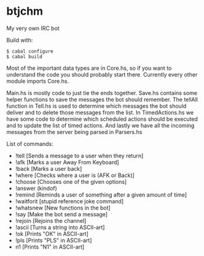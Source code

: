 btjchm
======

My very own IRC bot

Build with:
```
$ cabal configure
$ cabal build
```

Most of the important data types are in Core.hs, so if
you want to understand the code you should probably start there. 
Currently every other module imports Core.hs.

Main.hs is mostly code to just tie the ends together. Save.hs contains
some helper functions to save the messages the bot should remember.
The tellAll function in Tell.hs is used to determine which messages
the bot should deliver and to delete those messages from the list. In
TimedActions.hs we have some code to determine which scheduled
actions should be executed and to update the list of timed
actions. And lastly we have all the incoming messages from the server
being parsed in Parsers.hs

List of commands:

- !tell [Sends a message to a user when they return]
- !afk [Marks a user Away From Keyboard]
- !back [Marks a user back]
- !where [Checks where a user is (AFK or Back)]
- !choose [Chooses one of the given options]
- !answer (kindof)
- !remind [Reminds a user of something after a given amount of time]
- !waitforit [stupid reference joke command]
- !whatsnew [New functions in the bot]
- !say [Make the bot send a message]
- !rejoin [Rejoins the channel]
- !ascii [Turns a string into ASCII-art]
- !ok [Prints "OK" in ASCII-art]
- !pls [Prints "PLS" in ASCII-art]
- n1 [Prints "N1" in ASCII-art]
